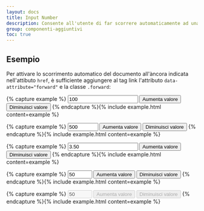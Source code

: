 ```yaml
---
layout: docs
title: Input Number
description: Consente all'utente di far scorrere automaticamente ad una parte specifica della pagina
group: componenti-aggiuntivi
toc: true
---
```


## Esempio

Per attivare lo scorrimento automatico del documento all'àncora indicata nell'attibuto `href`, è sufficiente aggiungere al tag link l'attributo `data-attribute="forward"` e la classe `.forward`:

{% capture example %}
<span class="input-number">
	<input type="number" id="inputNumber1" name="inputNumber1" value="100">
	<button class="add">
		<span class="sr-only">Aumenta valore</span>
	</button>
	<button class="sub">
		<span class="sr-only">Diminuisci valore</span>
	</button>
</span>
{% endcapture %}{% include example.html content=example %}

{% capture example %}
<span class="input-number">
	<input type="number" id="inputNumber2" name="inputNumber2" value="500" min="-2000" max="15000" step="500">
	<button class="add">
		<span class="sr-only">Aumenta valore</span>
	</button>
	<button class="sub">
		<span class="sr-only">Diminuisci valore</span>
	</button>
</span>
{% endcapture %}{% include example.html content=example %}


{% capture example %}
<span class="input-number currency">
	<input type="number" id="inputNumber3" name="inputNumber3" value="3.50" min="0">
	<button class="add">
		<span class="sr-only">Aumenta valore</span>
	</button>
	<button class="sub">
		<span class="sr-only">Diminuisci valore</span>
	</button>
</span>
{% endcapture %}{% include example.html content=example %}

{% capture example %}
<span class="input-number percentage">
	<input type="number" id="inputNumber4" name="inputNumber4" value="50" min="0" max="100" step="1">
	<button class="add">
		<span class="sr-only">Aumenta valore</span>
	</button>
	<button class="sub">
		<span class="sr-only">Diminuisci valore</span>
	</button>
</span>
{% endcapture %}{% include example.html content=example %}

{% capture example %}
<span class="input-number disabled">
	<input type="number" id="inputNumber4" name="inputNumber4" value="50" min="0" max="100" step="1" disabled>
	<button class="add" disabled>
		<span class="sr-only">Aumenta valore</span>
	</button>
	<button class="sub" disabled>
		<span class="sr-only">Diminuisci valore</span>
	</button>
</span>
{% endcapture %}{% include example.html content=example %}
